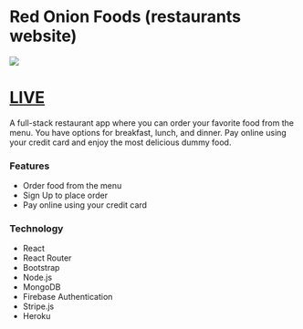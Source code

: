 # Red Onion Foods (restaurants website)
![](https://i.ibb.co/p213QhN/image.png)
# [LIVE](https://e-restaurant-27e3c.firebaseapp.com/)

A full-stack restaurant app where you can order your favorite food from the menu. You have options for breakfast, lunch, and dinner. Pay online using your credit card and enjoy the most delicious dummy food.

### Features
- Order food from the menu
- Sign Up to place order
- Pay online using your credit card

### Technology
- React
- React Router
- Bootstrap
- Node.js
- MongoDB
- Firebase Authentication
- Stripe.js
- Heroku
